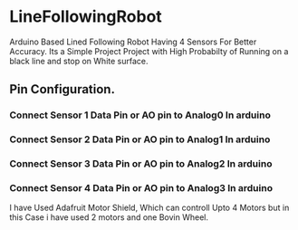 # LineFollowingRobot
Arduino Based Lined Following Robot Having 4 Sensors For Better Accuracy. Its a Simple Project Project with High Probabilty of Running on a black line and stop on White surface.


## Pin Configuration.
### Connect Sensor 1 Data Pin or AO pin to Analog0 In arduino

### Connect Sensor 2 Data Pin or AO pin to Analog1 In arduino

### Connect Sensor 3 Data Pin or AO pin to Analog2 In arduino

### Connect Sensor 4 Data Pin or AO pin to Analog3 In arduino

I have Used Adafruit Motor Shield, Which can controll Upto 4 Motors but in this Case i have used 2 motors and one Bovin Wheel.
